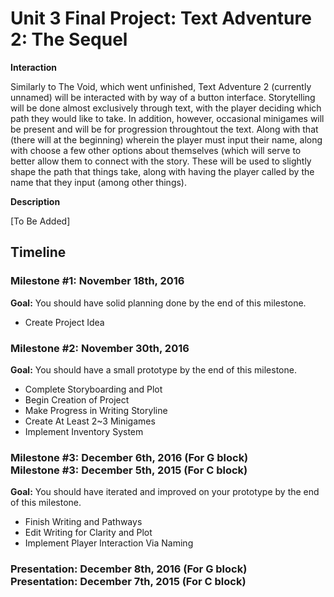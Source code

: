 <h1>Unit 3 Final Project: Text Adventure 2: The Sequel</h1>
 
<strong>Interaction</strong>

Similarly to The Void, which went unfinished, Text Adventure 2 (currently unnamed) will be interacted with by way of a button interface.
Storytelling will be done almost exclusively through text, with the player deciding which path they would like to take. In addition, however,
occasional minigames will be present and will be for progression throughtout the text. Along with that (there will at the beginning) wherein 
the player must input their name, along with choose a few other options about themselves (which will serve to better allow them to connect with the story.
These will be used to slightly shape the path that things take, along with having the player called by the name that they input (among other things).
 
<strong>Description</strong>

[To Be Added]

<h2>Timeline</h2>
 
<div>
  <h3>Milestone #1: November 18th, 2016 </h3>
  <strong>Goal:</strong> You should have solid planning done by the end of this milestone.
  <ul>
    <li>Create Project Idea</li>
  </ul>
</div>
 
<p>
  <h3>Milestone #2: November 30th, 2016 </h3>
  <strong>Goal:</strong> You should have a small prototype by the end of this milestone.
  <ul>
    <li>Complete Storyboarding and Plot</li>
    <li>Begin Creation of Project</li>
    <li>Make Progress in Writing Storyline</li>
    <li>Create At Least 2~3 Minigames</li>
    <li>Implement Inventory System</li>
  </ul>
</p>
 
<div>
  <h3>Milestone #3: December 6th, 2016 (For G block)</br>
  Milestone #3: December 5th, 2015 (For C block) </h3>
  <strong>Goal:</strong> You should have iterated and improved on your prototype by the end of this milestone.
  <ul>
    <li>Finish Writing and Pathways</li>
    <li>Edit Writing for Clarity and Plot</li>
    <li>Implement Player Interaction Via Naming</li>
  </ul>
</div>
 
<div>
  <h3><strong>Presentation:</strong> December 8th, 2016 (For G block)</br>
  <strong>Presentation:</strong> December 7th, 2015 (For C block) </h3>
</div>
